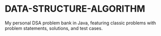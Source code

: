 # DATA-STRUCTURE-ALGORITHM
My personal DSA problem bank in Java, featuring classic problems with problem statements, solutions, and test cases.
